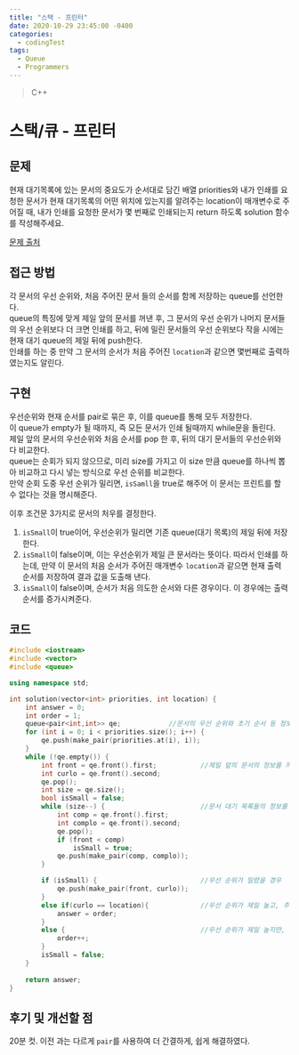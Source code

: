 ```yaml
---
title: "스택 - 프린터"
date: 2020-10-29 23:45:00 -0400
categories: 
  - codingTest
tags:
  - Queue
  - Programmers
---
```


> C++ 

스택/큐 - 프린터
=============
 
## 문제
현재 대기목록에 있는 문서의 중요도가 순서대로 담긴 배열 priorities와 내가 인쇄를 요청한 문서가 현재 대기목록의 어떤 위치에 있는지를 알려주는 location이 매개변수로 주어질 때, 내가 인쇄를 요청한 문서가 몇 번째로 인쇄되는지 return 하도록 solution 함수를 작성해주세요.

[문제 출처](https://programmers.co.kr/learn/courses/30/lessons/42587)

## 접근 방법 
각 문서의 우선 순위와, 처음 주어진 문서 들의 순서를 함께 저장하는 queue를 선언한다.  
queue의 특징에 맞게 제일 앞의 문서를 꺼낸 후, 그 문서의 우선 순위가 나머지 문서들의 우선 순위보다 더 크면 인쇄를 하고, 뒤에 밀린 문서들의 우선 순위보다 작을 시에는 현재 대기 queue의 제일 뒤에 push한다.  
인쇄를 하는 중 만약 그 문서의 순서가 처음 주어진 `location`과 같으면 몇번째로 출력하였는지도 알린다.  

## 구현
우선순위와 현재 순서를 pair로 묶은 후, 이를 queue를 통해 모두 저장한다.  
이 queue가 empty가 될 때까지, 즉 모든 문서가 인쇄 될때까지 while문을 돌린다.  
제일 앞의 문서의 우선순위와 처음 순서를 pop 한 후, 뒤의 대기 문서들의 우선순위와 다 비교한다.  
queue는 순회가 되지 않으므로, 미리 size를 가지고 이 size 만큼 queue를 하나씩 뽑아 비교하고 다시 넣는 방식으로 우선 순위를 비교한다.  
만약 순회 도중 우선 순위가 밀리면, `isSamll`을 true로 해주어 이 문서는 프린트를 할 수 없다는 것을 명시해준다.  

이후 조건문 3가지로 문서의 처우를 결정한다.
1. `isSmall`이 true이어, 우선순위가 밀리면 기존 queue(대기 목록)의 제일 뒤에 저장한다.
2. `isSmall`이 false이며, 이는 우선순위가 제일 큰 문서라는 뜻이다. 따라서 인쇄를 하는데, 만약 이 문서의 처음 순서가 주어진 매개변수 `location`과 같으면 현재 출력 순서를 저장하여 결과 값을 도출해 낸다.
3. `isSmall`이 false이며, 순서가 처음 의도한 순서와 다른 경우이다. 이 경우에는 출력 순서를 증가시켜준다.

## 코드 
```c++
#include <iostream>
#include <vector>
#include <queue>

using namespace std;

int solution(vector<int> priorities, int location) {
    int answer = 0;
    int order = 1;
    queue<pair<int,int>> qe;            //문서의 우선 순위와 초기 순서 등 정보가 들어있는 queue
    for (int i = 0; i < priorities.size(); i++) {
        qe.push(make_pair(priorities.at(i), i));
    }
    while (!qe.empty()) {
        int front = qe.front().first;           //제일 앞의 문서의 정보를 꺼낸다.
        int curlo = qe.front().second;
        qe.pop();
        int size = qe.size();
        bool isSmall = false;
        while (size--) {                        //문서 대기 목록들의 정보를 비교한다.
            int comp = qe.front().first;
            int complo = qe.front().second;
            qe.pop();
            if (front < comp)
                isSmall = true;
            qe.push(make_pair(comp, complo));
        }

        if (isSmall) {                          //우선 순위가 밀렸을 경우
            qe.push(make_pair(front, curlo));
        }
        else if(curlo == location){             //우선 순위가 제일 높고, 주어진 위치의 문서일 경우
            answer = order;
        }
        else {                                  //우선 순위가 제일 높지만, 필요한 위치의 문서가 아닌 경우
            order++;
        }
        isSmall = false;
    }
    
    return answer;
}
```

## 후기 및 개선할 점
20분 컷.
이전 과는 다르게 `pair`를 사용하여 더 간결하게, 쉽게 해결하였다.
